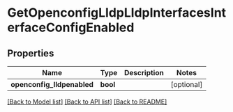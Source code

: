 # GetOpenconfigLldpLldpInterfacesInterfaceConfigEnabled

## Properties
Name | Type | Description | Notes
------------ | ------------- | ------------- | -------------
**openconfig_lldpenabled** | **bool** |  | [optional] 

[[Back to Model list]](../README.md#documentation-for-models) [[Back to API list]](../README.md#documentation-for-api-endpoints) [[Back to README]](../README.md)


